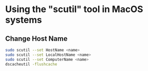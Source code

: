 # Using the "scutil" tool in MacOS systems

## Change Host Name
```bash
sudo scutil --set HostName <name>
sudo scutil --set LocalHostName <name>
sudo scutil --set ComputerName <name>
dscacheutil -flushcache
```
